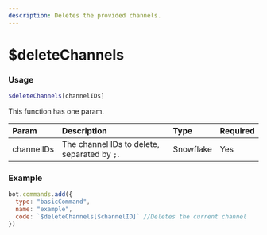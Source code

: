 ```yaml
---
description: Deletes the provided channels.
---
```


# $deleteChannels
### Usage
```php
$deleteChannels[channelIDs]
```

This function has one param.

| Param | Description | Type | Required |
| :--- | :--- | :--- | :--- |
| channelIDs | The channel IDs to delete, separated by `;`. | Snowflake | Yes |

### Example
```javascript
bot.commands.add({
  type: "basicCommand",
  name: "example",
  code: `$deleteChannels[$channelID]` //Deletes the current channel
})
```